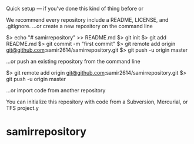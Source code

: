 Quick setup — if you’ve done this kind of thing before
or

We recommend every repository include a README, LICENSE, and .gitignore.
…or create a new repository on the command line

$> echo "# samirrepository" >> README.md
$> git init
$> git add README.md
$> git commit -m "first commit"
$> git remote add origin git@github.com:samir2614/samirrepository.git
$> git push -u origin master

…or push an existing repository from the command line

$> git remote add origin git@github.com:samir2614/samirrepository.git
$> git push -u origin master

…or import code from another repository

You can initialize this repository with code from a Subversion, Mercurial, or TFS project.y

# samirrepository
